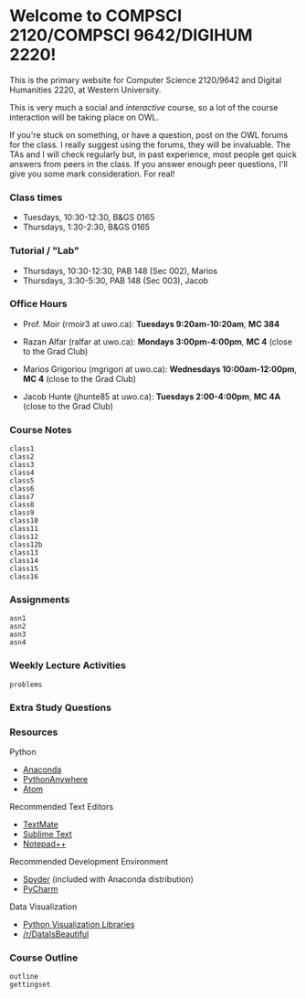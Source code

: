 Welcome to COMPSCI 2120/COMPSCI 9642/DIGIHUM 2220!
===================================================

This is the primary website for Computer Science 2120/9642 and Digital Humanities 2220, at Western University.

This is very much a social and *interactive* course, so a lot of the course interaction will be taking place on OWL.

If you're stuck on something, or have a question, post on the OWL forums for the class. I really suggest using the forums, they will be invaluable. The TAs and I will check regularly but, in past experience, most people get quick answers from peers in the class. If you answer enough peer questions, I'll give you some mark consideration. For real!

### Class times

* Tuesdays, 10:30-12:30, B&GS 0165
* Thursdays, 1:30-2:30, B&GS 0165

### Tutorial / "Lab"


* Thursdays, 10:30-12:30, PAB 148 (Sec 002), Marios
* Thursdays, 3:30-5:30, PAB 148 (Sec 003), Jacob

### Office Hours
* Prof. Moir (rmoir3 at uwo.ca): **Tuesdays 9:20am-10:20am**, **MC 384**

* Razan Alfar (ralfar at uwo.ca): **Mondays 3:00pm-4:00pm**, **MC 4** (close to the Grad Club)
* Marios Grigoriou (mgrigori at uwo.ca): **Wednesdays 10:00am-12:00pm**, **MC 4** (close to the Grad Club)
* Jacob Hunte (jhunte85 at uwo.ca): **Tuesdays 2:00-4:00pm**, **MC 4A** (close to the Grad Club)

### Course Notes
    class1
    class2
    class3
    class4
    class5
    class6
    class7
    class8
    class9
    class10
    class11
    class12
    class12b
    class13
    class14
    class15
    class16

### Assignments
    asn1
    asn2
    asn3
    asn4

### Weekly Lecture Activities
    problems


### Extra Study Questions


### Resources


Python

* [Anaconda](https://www.anaconda.com/download/)
* [PythonAnywhere](http://pythonanywhere.com/)
* [Atom](https://atom.io/)

Recommended Text Editors

* [TextMate](https://macromates.com/)
* [Sublime Text](https://www.sublimetext.com/)
* [Notepad++](https://notepad-plus-plus.org/)

Recommended Development Environment

* [Spyder](https://www.spyder-ide.org/) (included with Anaconda distribution)
* [PyCharm](https://www.jetbrains.com/pycharm/download/)

Data Visualization

* [Python Visualization Libraries](https://mode.com/blog/python-data-visualization-libraries>)
* [/r/DataIsBeautiful](https://old.reddit.com/r/dataisbeautiful/)

### Course Outline
    outline
    gettingset

